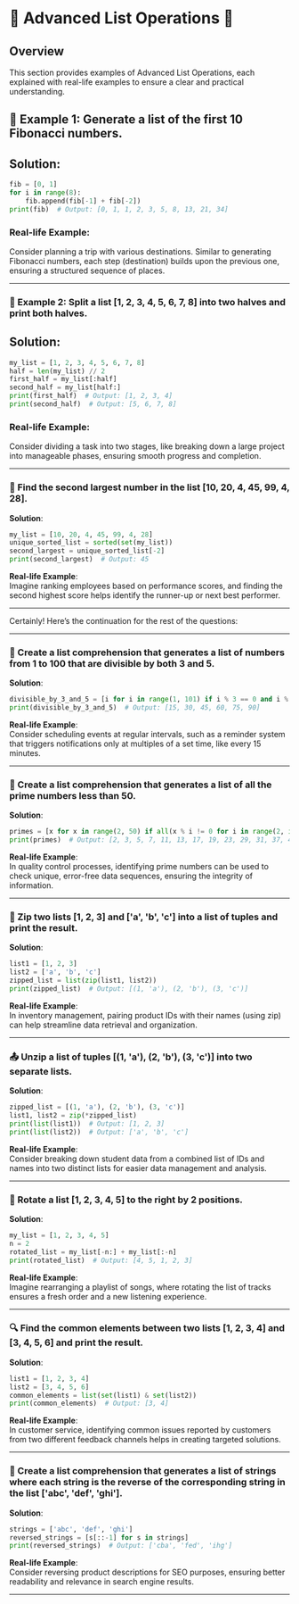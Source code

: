 # 🌟 Advanced List Operations 🌟

## Overview 
This section provides examples of Advanced List Operations, each explained with real-life examples to ensure a clear and practical understanding.

##  🔢 Example 1: Generate a list of the first 10 Fibonacci numbers.  

## Solution:  
```python
fib = [0, 1]
for i in range(8):
    fib.append(fib[-1] + fib[-2])
print(fib)  # Output: [0, 1, 1, 2, 3, 5, 8, 13, 21, 34]
```

### Real-life Example:  
Consider planning a trip with various destinations. Similar to generating Fibonacci numbers, each step (destination) builds upon the previous one, ensuring a structured sequence of places.

---

###  📄 Example 2: Split a list [1, 2, 3, 4, 5, 6, 7, 8] into two halves and print both halves.

## Solution:  
```python
my_list = [1, 2, 3, 4, 5, 6, 7, 8]
half = len(my_list) // 2
first_half = my_list[:half]
second_half = my_list[half:]
print(first_half)  # Output: [1, 2, 3, 4]
print(second_half)  # Output: [5, 6, 7, 8]
```

### Real-life Example:  
Consider dividing a task into two stages, like breaking down a large project into manageable phases, ensuring smooth progress and completion.

---

###  🥈 Find the second largest number in the list [10, 20, 4, 45, 99, 4, 28].  
**Solution**:  
```python
my_list = [10, 20, 4, 45, 99, 4, 28]
unique_sorted_list = sorted(set(my_list))
second_largest = unique_sorted_list[-2]
print(second_largest)  # Output: 45
```

**Real-life Example**:  
Imagine ranking employees based on performance scores, and finding the second highest score helps identify the runner-up or next best performer.

---

Certainly! Here’s the continuation for the rest of the questions:

---

###  🌟 Create a list comprehension that generates a list of numbers from 1 to 100 that are divisible by both 3 and 5.  
**Solution**:  
```python
divisible_by_3_and_5 = [i for i in range(1, 101) if i % 3 == 0 and i % 5 == 0]
print(divisible_by_3_and_5)  # Output: [15, 30, 45, 60, 75, 90]
```

**Real-life Example**:  
Consider scheduling events at regular intervals, such as a reminder system that triggers notifications only at multiples of a set time, like every 15 minutes.

---

###  🔢 Create a list comprehension that generates a list of all the prime numbers less than 50.  
**Solution**:  
```python
primes = [x for x in range(2, 50) if all(x % i != 0 for i in range(2, int(x**0.5) + 1))]
print(primes)  # Output: [2, 3, 5, 7, 11, 13, 17, 19, 23, 29, 31, 37, 41, 43, 47]
```

**Real-life Example**:  
In quality control processes, identifying prime numbers can be used to check unique, error-free data sequences, ensuring the integrity of information.

---

###  🔗 Zip two lists [1, 2, 3] and ['a', 'b', 'c'] into a list of tuples and print the result.  
**Solution**:  
```python
list1 = [1, 2, 3]
list2 = ['a', 'b', 'c']
zipped_list = list(zip(list1, list2))
print(zipped_list)  # Output: [(1, 'a'), (2, 'b'), (3, 'c')]
```

**Real-life Example**:  
In inventory management, pairing product IDs with their names (using zip) can help streamline data retrieval and organization.

---

###  📤 Unzip a list of tuples [(1, 'a'), (2, 'b'), (3, 'c')] into two separate lists.  
**Solution**:  
```python
zipped_list = [(1, 'a'), (2, 'b'), (3, 'c')]
list1, list2 = zip(*zipped_list)
print(list(list1))  # Output: [1, 2, 3]
print(list(list2))  # Output: ['a', 'b', 'c']
```

**Real-life Example**:  
Consider breaking down student data from a combined list of IDs and names into two distinct lists for easier data management and analysis.

---

###  🔄 Rotate a list [1, 2, 3, 4, 5] to the right by 2 positions.  
**Solution**:  
```python
my_list = [1, 2, 3, 4, 5]
n = 2
rotated_list = my_list[-n:] + my_list[:-n]
print(rotated_list)  # Output: [4, 5, 1, 2, 3]
```

**Real-life Example**:  
Imagine rearranging a playlist of songs, where rotating the list of tracks ensures a fresh order and a new listening experience.

---

###  🔍 Find the common elements between two lists [1, 2, 3, 4] and [3, 4, 5, 6] and print the result.  
**Solution**:  
```python
list1 = [1, 2, 3, 4]
list2 = [3, 4, 5, 6]
common_elements = list(set(list1) & set(list2))
print(common_elements)  # Output: [3, 4]
```

**Real-life Example**:  
In customer service, identifying common issues reported by customers from two different feedback channels helps in creating targeted solutions.

---

###  🔄 Create a list comprehension that generates a list of strings where each string is the reverse of the corresponding string in the list ['abc', 'def', 'ghi'].  
**Solution**:  
```python
strings = ['abc', 'def', 'ghi']
reversed_strings = [s[::-1] for s in strings]
print(reversed_strings)  # Output: ['cba', 'fed', 'ihg']
```

**Real-life Example**:  
Consider reversing product descriptions for SEO purposes, ensuring better readability and relevance in search engine results.

---

